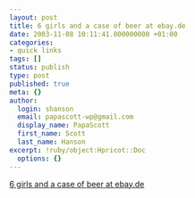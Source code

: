 ```yaml
---
layout: post
title: 6 girls and a case of beer at ebay.de
date: 2003-11-08 10:11:41.000000000 +01:00
categories:
- quick links
tags: []
status: publish
type: post
published: true
meta: {}
author:
  login: shanson
  email: papascott-wp@gmail.com
  display_name: PapaScott
  first_name: Scott
  last_name: Hanson
excerpt: !ruby/object:Hpricot::Doc
  options: {}
---
```

<p><a title="In the category Party Supplies, currently at 11000 Euros" href="http://www.spiegel.de/netzwelt/netzkultur/0,1518,272892,00.html">6 girls and a case of beer at ebay.de</a></p>
